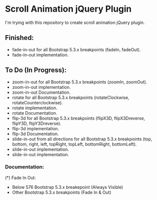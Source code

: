 # Scroll Animation jQuery Plugin
I'm trying with this repository to create scroll animation jQuery plugin.

## Finished:
- fade-in-out for all Bootstrap 5.3.x breakpoints (fadeIn, fadeOut).
- fade-in-out implementation.

## To Do (In Progress):
- zoom-in-out for all Bootstrap 5.3.x breakpoints (zoomIn, zoomOut).
- zoom-in-out implementation.
- zoom-in-out Documentation.
- rotate for all Bootstrap 5.3.x breakpoints (rotateClockwise, rotateCounterclockwise).
- rotate implementation.
- rotate Documentation.
- flip-3d for all Bootstrap 5.3.x breakpoints (flipX3D, flipX3Dreverse, flipY3D, flipY3Dreverse).
- flip-3d implementation.
- flip-3d Documentation.
- slide-in-out from all directions for all Bootstrap 5.3.x breakpoints (top, bottom, right, left, topRight, topLeft, bottomRight, bottomLeft).
- slide-in-out implementation.
- slide-in-out implementation.

### Documentation:
(*) Fade In Out:
- Below 576 Bootstrap 5.3.x breakepoint (Always Visible)
- Other Bootstrap 5.3.x breakpoints (Fade In & Out)